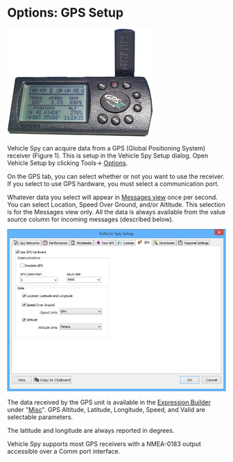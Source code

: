 # Options: GPS Setup

![Figure 1: A GPS receiver (Garmin GPS-II+)](../../../.gitbook/assets/spyGPS.jpg)

Vehicle Spy can acquire data from a GPS (Global Positioning System) receiver (Figure 1). This is setup in the Vehicle Spy Setup dialog. Open Vehicle Setup by clicking Tools-> [Options](./).

On the GPS tab, you can select whether or not you want to use the receiver. If you select to use GPS hardware, you must select a communication port.

Whatever data you select will appear in [Messages view](../../main-menu-spy-networks/messages-view/) once per second. You can select Location, Speed Over Ground, and/or Altitude. This selection is for the Messages view only. All the data is always available from the value source column for incoming messages (described below).

![Figure 2: Use the GPS tab to setup a serial GPS receiver.](../../../.gitbook/assets/spyGPSSetup.gif)

The data received by the GPS unit is available in the [Expression Builder](../../../shared-features-in-vehicle-spy/shared-features-expression-builder.md) under "[Misc](../../../shared-features-in-vehicle-spy/shared-features-expression-builder.md#misc-data-items)". GPS Altitude, Latitude, Longitude, Speed, and Valid are selectable parameters.

The latitude and longitude are always reported in degrees.

Vehicle Spy supports most GPS receivers with a NMEA-0183 output accessible over a Comm port interface.
